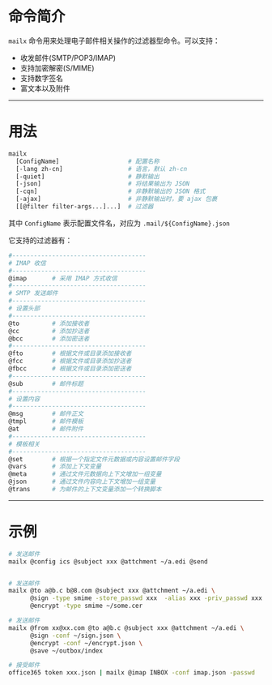 # 命令简介 

`mailx` 命令用来处理电子邮件相关操作的过滤器型命令。可以支持：

- 收发邮件(SMTP/POP3/IMAP)
- 支持加密解密(S/MIME)
- 支持数字签名
- 富文本以及附件

-------------------------------------------------------------
# 用法


```bash
mailx 
  [ConfigName]                   # 配置名称
  [-lang zh-cn]                  # 语言，默认 zh-cn
  [-quiet]                       # 静默输出
  [-json]                        # 将结果输出为 JSON
  [-cqn]                         # 非静默输出的 JSON 格式
  [-ajax]                        # 非静默输出时，要 ajax 包裹
  [[@filter filter-args...]...]  # 过滤器
```

其中 `ConfigName` 表示配置文件名，对应为 `.mail/${ConfigName}.json`


它支持的过滤器有：

```bash
#-------------------------------------
# IMAP 收信
#-------------------------------------
@imap       # 采用 IMAP 方式收信
#-------------------------------------
# SMTP 发送邮件
#-------------------------------------
# 设置头部
#-------------------------------------
@to         # 添加接收者
@cc         # 添加抄送者
@bcc        # 添加密送者
#-------------------------------------
@fto        # 根据文件或目录添加接收者
@fcc        # 根据文件或目录添加抄送者
@fbcc       # 根据文件或目录添加密送者
#-------------------------------------
@sub        # 邮件标题
#-------------------------------------
# 设置内容
#-------------------------------------
@msg        # 邮件正文
@tmpl       # 邮件模板
@at         # 邮件附件
#-------------------------------------
# 模板相关
#-------------------------------------
@set        # 根据一个指定文件元数据或内容设置邮件字段
@vars       # 添加上下文变量
@meta       # 通过文件元数据向上下文增加一组变量
@json       # 通过文件内容向上下文增加一组变量
@trans      # 为邮件的上下文变量添加一个转换脚本
```

-------------------------------------------------------------
# 示例

```bash 
# 发送邮件
mailx @config ics @subject xxx @attchment ~/a.edi @send


# 发送邮件
mailx @to a@b.c b@8.com @subject xxx @attchment ~/a.edi \
      @sign -type smime -store_passwd xxx  -alias xxx -priv_passwd xxx ~/path.store.pfx \
      @encrypt -type smime ~/some.cer

# 发送邮件
mailx @from xx@xx.com @to a@b.c @subject xxx @attchment ~/a.edi \
      @sign -conf ~/sign.json \
      @encrypt -conf ~/encrypt.json \
      @save ~/outbox/index

# 接受邮件
office365 token xxx.json | mailx @imap INBOX -conf imap.json -passwd 
```
